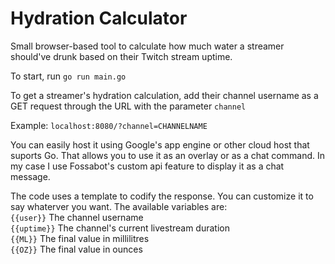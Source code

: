 # Hydration Calculator
Small browser-based tool to calculate how much water a streamer should've drunk based on their Twitch stream uptime.

To start, run `go run main.go` 

To get a streamer's hydration calculation, add their channel username as a GET request through the URL with the parameter `channel`

Example:
`localhost:8080/?channel=CHANNELNAME`

You can easily host it using Google's app engine or other cloud host that suports Go. That allows you to use it as an overlay or as a chat command. In my case I use Fossabot's custom api feature to display it as a chat message.

The code uses a template to codify the response. You can customize it to say whaterver you want. The available variables are: </br>
`{{user}}` The channel username </br>
`{{uptime}}` The channel's current livestream duration </br>
`{{ML}}` The final value in millilitres </br>
`{{OZ}}` The final value in ounces </br>
